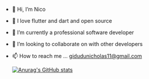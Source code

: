 - 👋 Hi, I’m Nico 
- 👀 I love flutter and dart and open source
- 🌱 I’m currently a professional software developer
- 💞️ I’m looking to collaborate on with other developers
- 📫 How to reach me ... gidudunicholas11@gmail.com

  [![Anurag's GitHub stats](https://github-readme-stats.vercel.app/api?username=Nicopee)](https://github.com/Nicopee/github-readme-stats&show_icons=true)

<!---
Nicopee/Nicopee is a ✨ special ✨ repository because its `README.md` (this file) appears on your GitHub profile.
You can click the Preview link to take a look at your changes.
--->

